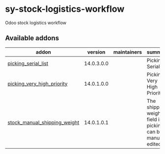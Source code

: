 # sy-stock-logistics-workflow
Odoo stock logistics workflow

[//]: # (addons)

Available addons
----------------
addon | version | maintainers | summary
--- | --- | --- | ---
[picking_serial_list](picking_serial_list/) | 14.0.3.0.0 |  | Picking Serial List
[picking_very_high_priority](picking_very_high_priority/) | 14.0.1.0.0 |  | Picking Very High Priority
[stock_manual_shipping_weight](stock_manual_shipping_weight/) | 14.0.1.0.1 |  | The shipping weight field in pickings can be manually edited.

[//]: # (end addons)
